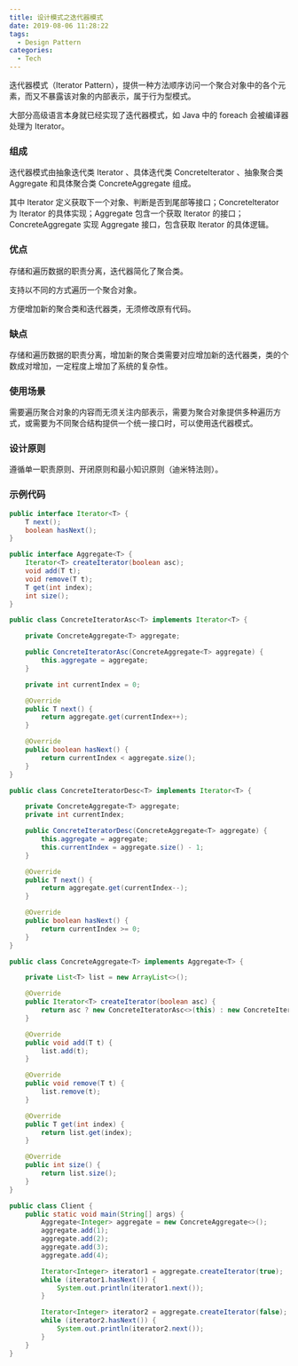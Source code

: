 ```yaml
---
title: 设计模式之迭代器模式
date: 2019-08-06 11:28:22
tags:
  - Design Pattern
categories:
  - Tech
---
```


迭代器模式（Iterator Pattern），提供一种方法顺序访问一个聚合对象中的各个元素，而又不暴露该对象的内部表示，属于行为型模式。

大部分高级语言本身就已经实现了迭代器模式，如 Java 中的 foreach 会被编译器处理为 Iterator。



<!-- more -->



### 组成

迭代器模式由抽象迭代类 Iterator 、具体迭代类 ConcreteIterator 、抽象聚合类 Aggregate 和具体聚合类 ConcreteAggregate 组成。

其中 Iterator 定义获取下一个对象、判断是否到尾部等接口；ConcreteIterator 为 Iterator 的具体实现；Aggregate 包含一个获取 Iterator 的接口；ConcreteAggregate 实现 Aggregate 接口，包含获取 Iterator 的具体逻辑。



### 优点

存储和遍历数据的职责分离，迭代器简化了聚合类。

支持以不同的方式遍历一个聚合对象。

方便增加新的聚合类和迭代器类，无须修改原有代码。



### 缺点

存储和遍历数据的职责分离，增加新的聚合类需要对应增加新的迭代器类，类的个数成对增加，一定程度上增加了系统的复杂性。



### 使用场景

需要遍历聚合对象的内容而无须关注内部表示，需要为聚合对象提供多种遍历方式，或需要为不同聚合结构提供一个统一接口时，可以使用迭代器模式。



### 设计原则

遵循单一职责原则、开闭原则和最小知识原则（迪米特法则）。



### 示例代码

```java
public interface Iterator<T> {
    T next();
    boolean hasNext();
}

public interface Aggregate<T> {
    Iterator<T> createIterator(boolean asc);
    void add(T t);
    void remove(T t);
    T get(int index);
    int size();
}

public class ConcreteIteratorAsc<T> implements Iterator<T> {

    private ConcreteAggregate<T> aggregate;

    public ConcreteIteratorAsc(ConcreteAggregate<T> aggregate) {
        this.aggregate = aggregate;
    }

    private int currentIndex = 0;

    @Override
    public T next() {
        return aggregate.get(currentIndex++);
    }

    @Override
    public boolean hasNext() {
        return currentIndex < aggregate.size();
    }
}

public class ConcreteIteratorDesc<T> implements Iterator<T> {

    private ConcreteAggregate<T> aggregate;
    private int currentIndex;

    public ConcreteIteratorDesc(ConcreteAggregate<T> aggregate) {
        this.aggregate = aggregate;
        this.currentIndex = aggregate.size() - 1;
    }

    @Override
    public T next() {
        return aggregate.get(currentIndex--);
    }

    @Override
    public boolean hasNext() {
        return currentIndex >= 0;
    }
}

public class ConcreteAggregate<T> implements Aggregate<T> {

    private List<T> list = new ArrayList<>();

    @Override
    public Iterator<T> createIterator(boolean asc) {
        return asc ? new ConcreteIteratorAsc<>(this) : new ConcreteIteratorDesc<>(this);
    }

    @Override
    public void add(T t) {
        list.add(t);
    }

    @Override
    public void remove(T t) {
        list.remove(t);
    }

    @Override
    public T get(int index) {
        return list.get(index);
    }

    @Override
    public int size() {
        return list.size();
    }
}

public class Client {
    public static void main(String[] args) {
        Aggregate<Integer> aggregate = new ConcreteAggregate<>();
        aggregate.add(1);
        aggregate.add(2);
        aggregate.add(3);
        aggregate.add(4);

        Iterator<Integer> iterator1 = aggregate.createIterator(true);
        while (iterator1.hasNext()) {
            System.out.println(iterator1.next());
        }

        Iterator<Integer> iterator2 = aggregate.createIterator(false);
        while (iterator2.hasNext()) {
            System.out.println(iterator2.next());
        }
    }
}
```

